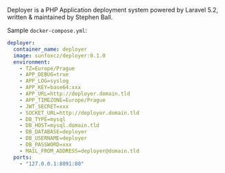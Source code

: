 Deployer is a PHP Application deployment system powered by Laravel 5.2, written & maintained by Stephen Ball.

Sample `docker-compose.yml`:
```yml
deployer:
  container_name: deployer
  image: sunfoxcz/deployer:0.1.0
  environment:
    - TZ=Europe/Prague
    - APP_DEBUG=true
    - APP_LOG=syslog
    - APP_KEY=base64:xxx
    - APP_URL=http://deployer.domain.tld
    - APP_TIMEZONE=Europe/Prague
    - JWT_SECRET=xxx
    - SOCKET_URL=http://deployer.domain.tld
    - DB_TYPE=mysql
    - DB_HOST=mysql.domain.tld
    - DB_DATABASE=deployer
    - DB_USERNAME=deployer
    - DB_PASSWORD=xxx
    - MAIL_FROM_ADDRESS=deployer@domain.tld
  ports:
    - "127.0.0.1:8091:80"

```
